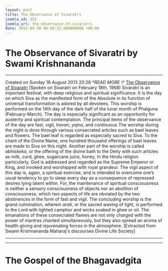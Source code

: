 ```yaml
---
layout: post
title: The Observance of Sivaratri
joomla_id: 353
joomla_url: the-observance-of-sivaratri
date: 2012-04-30 00:56:21.000000000 +00:00
---
```

# The Observance of Sivaratri by Swami Krishnananda
* * *
Created on Sunday 18 August 2013 20:28
**READ MORE \\\** [The Observance of Sivaratri](http://www.swami-krishnananda.org/disc/disc_161.html)
(Spoken on Sivaratri on February 18th, 1968)
Sivaratri is an important festival, with deep religious and spiritual significance. It is the day on which Siva as the manifested form of the Absolute in its function of universal transformation is adored by all devotees. This worship is performed on the 14th day of the dark half of the lunar month of Phalguna (February-March).
The day is especially significant as an opportunity for austerity and spiritual contemplation. The principal items of the observance of the day are fast, vigil, _havan_, _yajna_, and continuous
The worship during the night is done through various consecrated articles such as bael leaves and flowers. The bael leaf is regarded as especially sacred to Siva. To the chant of the Divine Name, one hundred thousand offerings of bael leaves are made to Siva on this night. Another part of the worship is called _abhiskeka_, or the offering of the divine bath to the Deity with such articles as milk, curd, ghee, sugarcane juice, honey,
In the Hindu religion particularly, God is addressed and regarded as the Supreme Emperor or King, and invoked and worshipped with royal grandeur. The vigil aspect of this day is, again, a spiritual exercise, and is intended to overcome one’s usual tendency to go to sleep every day as a consequence of repressed desires lying latent within. For, the maintenance of spiritual consciousness is neither a sensory consciousness of objects nor an abolition of consciousness, which two aspects of life are obviated by the two abstinences in the form of fast and vigil.
The concluding worship is the grand culmination, wherein _arati_, or the sacred waving of light, is performed to the Lord with lighted camphor and wicks soaked in ghee or oil. The emanations of these consecrated flames are not only charged with the power of mantras chanted simultaneously, but they also spread an aroma of health-giving and rejuvenating forces in the atmosphere.
[Extracted from Swami Krishnananda Maharaj's discourses Divine Life Society]
* * *
* * *
# The Gospel of the Bhagavadgita
